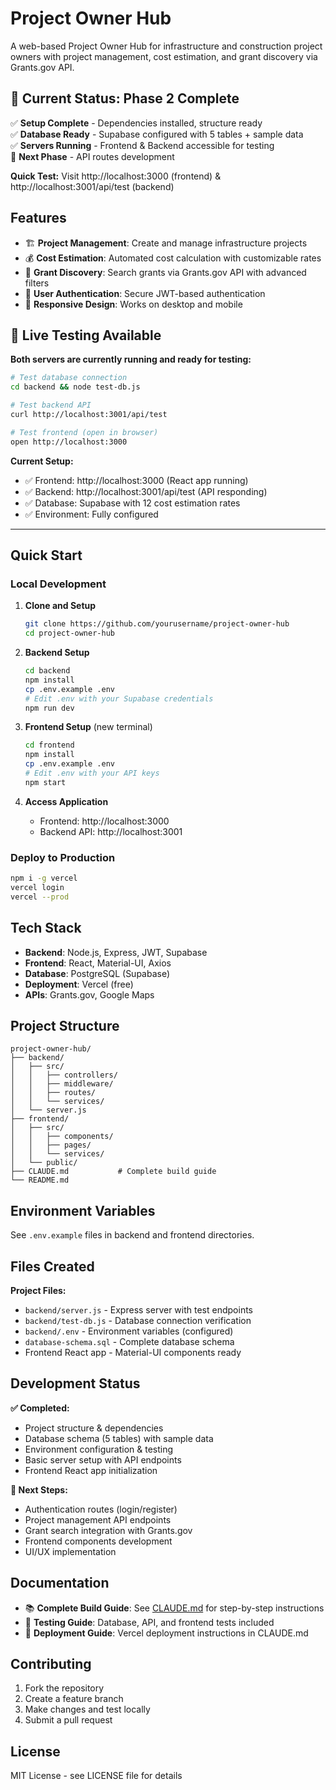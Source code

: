 # Project Owner Hub

A web-based Project Owner Hub for infrastructure and construction project owners with project management, cost estimation, and grant discovery via Grants.gov API.

## 🎯 **Current Status: Phase 2 Complete**

✅ **Setup Complete** - Dependencies installed, structure ready  
✅ **Database Ready** - Supabase configured with 5 tables + sample data  
✅ **Servers Running** - Frontend & Backend accessible for testing  
🔄 **Next Phase** - API routes development

**Quick Test:** Visit http://localhost:3000 (frontend) & http://localhost:3001/api/test (backend)

## Features

- 🏗️ **Project Management**: Create and manage infrastructure projects
- 💰 **Cost Estimation**: Automated cost calculation with customizable rates
- 🎯 **Grant Discovery**: Search grants via Grants.gov API with advanced filters
- 🔐 **User Authentication**: Secure JWT-based authentication
- 📱 **Responsive Design**: Works on desktop and mobile

## 🧪 **Live Testing Available**

**Both servers are currently running and ready for testing:**

```bash
# Test database connection  
cd backend && node test-db.js

# Test backend API
curl http://localhost:3001/api/test

# Test frontend (open in browser)
open http://localhost:3000
```

**Current Setup:**
- ✅ Frontend: http://localhost:3000 (React app running)
- ✅ Backend: http://localhost:3001/api/test (API responding)  
- ✅ Database: Supabase with 12 cost estimation rates
- ✅ Environment: Fully configured

---

## Quick Start

### Local Development

1. **Clone and Setup**
   ```bash
   git clone https://github.com/yourusername/project-owner-hub
   cd project-owner-hub
   ```

2. **Backend Setup**
   ```bash
   cd backend
   npm install
   cp .env.example .env
   # Edit .env with your Supabase credentials
   npm run dev
   ```

3. **Frontend Setup** (new terminal)
   ```bash
   cd frontend
   npm install
   cp .env.example .env
   # Edit .env with your API keys
   npm start
   ```

4. **Access Application**
   - Frontend: http://localhost:3000
   - Backend API: http://localhost:3001

### Deploy to Production

```bash
npm i -g vercel
vercel login
vercel --prod
```

## Tech Stack

- **Backend**: Node.js, Express, JWT, Supabase
- **Frontend**: React, Material-UI, Axios
- **Database**: PostgreSQL (Supabase)
- **Deployment**: Vercel (free)
- **APIs**: Grants.gov, Google Maps

## Project Structure

```
project-owner-hub/
├── backend/
│   ├── src/
│   │   ├── controllers/
│   │   ├── middleware/
│   │   ├── routes/
│   │   └── services/
│   └── server.js
├── frontend/
│   ├── src/
│   │   ├── components/
│   │   ├── pages/
│   │   └── services/
│   └── public/
├── CLAUDE.md           # Complete build guide
└── README.md
```

## Environment Variables

See `.env.example` files in backend and frontend directories.

## Files Created

**Project Files:**
- `backend/server.js` - Express server with test endpoints
- `backend/test-db.js` - Database connection verification  
- `backend/.env` - Environment variables (configured)
- `database-schema.sql` - Complete database schema
- Frontend React app - Material-UI components ready

## Development Status

**✅ Completed:**
- Project structure & dependencies
- Database schema (5 tables) with sample data
- Environment configuration & testing
- Basic server setup with API endpoints
- Frontend React app initialization

**🔄 Next Steps:**
- Authentication routes (login/register)
- Project management API endpoints  
- Grant search integration with Grants.gov
- Frontend components development
- UI/UX implementation

## Documentation

- 📚 **Complete Build Guide**: See [CLAUDE.md](./CLAUDE.md) for step-by-step instructions
- 🧪 **Testing Guide**: Database, API, and frontend tests included
- 🔧 **Deployment Guide**: Vercel deployment instructions in CLAUDE.md

## Contributing

1. Fork the repository
2. Create a feature branch
3. Make changes and test locally
4. Submit a pull request

## License

MIT License - see LICENSE file for details
